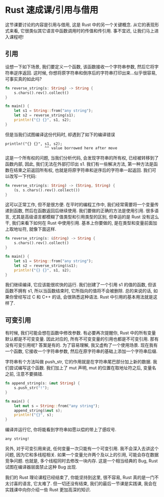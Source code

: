 # Rust 速成课/引用与借用

这节课要讨论的内容是引用与借用, 这是 Rust 中的另一个关键概念. 从它的表现形式来看, 它很类似其它语言中函数调用时的传值和传引用. 事不宜迟, 让我们马上进入课程吧!

## 引用

设想一下如下场景, 我们要定义一个函数, 该函数接收一个字符串参数, 然后它将字符串逆序返回. 这时候, 你想将原字符串和倒序后的字符串打印出来...似乎很容易, 可事实真的如此吗?


```rs
fn reverse_string(s: String) -> String {
    s.chars().rev().collect()
}

fn main() {
    let s1 = String::from("any string");
    let s2 = reverse_string(s1);
    println!("{} {}", s1, s2);
}
```

但是当我们试图编译这份代码时, 却遇到了如下的编译错误

```text
println!("{} {}", s1, s2);
                  ^^ value borrowed here after move
```

这是一个所有权的问题, 当我们分析代码, 会发现字符串的所有权, 已经被转移到了函数内部, 因此, 我们无法在外部打印出 s1. 我们有一些解决方法, 第一种方法是函数在结束之前返回所有权, 也就是将原字符串和逆序后的字符串一起返回. 我们可以改写一下代码:

```rs
fn reverse_string(s: String) -> (String, String) {
    (s, s.chars().rev().collect())
}
```

这可以正常工作, 但不是很方便. 在平时的编程工作中, 我们经常需要将一个变量传递到函数, 然后在函数返回后继续使用. 我们要做的正确的方法是使用引用. 很多语言, 尤其是高级语言都模糊了值类型和引用类型的区别, 但幸运的是 Rust 没有这么干, 我们来看下如何在 Rust 中使用引用. 基本上你要做的, 是在类型和变量前面加上取地址符, 就像下面这样.

```rs
fn reverse_string(s: &String) -> String {
    s.chars().rev().collect()
}

fn main() {
    let s1 = String::from("any string");
    let s2 = reverse_string(&s1);
    println!("{} {}", s1, s2);
}
```

我们继续编译, 它应该能很欢快的运行. 我们创建了一个引用 s1 的值的函数, 但该函数不拥有 s1, 所以当函数结束时, 它所指向的值将不会被删除. 总的来说的话, 如果你曾经写过 C 和 C++ 的话, 会很熟悉这种语法. Rust 中引用的基本用法就是这样了.

## 可变引用

有时候, 我们可能会想在函数中修改参数. 有必要再次提醒你, Rust 中的所有变量默认都是不可变变量. 因此对应的, 所有不可变变量的引用也都是不可变引用. 那有没有可变引用呢? 答案是有的. 为了容易理解, 我又虚构了一个使用场景. 现在我有一个函数, 它接收一个字符串参数, 然后在原字符串的基础上添加一个字符串后缀.

字符串有个方法叫做 push_str, 它的作用就是在字符串尾巴部分加上新的数据. 我们尝试编写这个函数. 我们加上了 mut 声明, mut 的位置在取地址符之后, 变量名之前, 注意不要搞错.

```rs
fn append_string(s: &mut String) {
    s.push_str("!");
}

fn main() {
    let mut s = String::from("any string");
    append_string(&mut s);
    println!("{}", s);
}
```

编译并运行它, 你将能看到字符串如愿以偿的带上了感叹号.

```text
any string!
```

另外, 对于可变引用来说, 任何变量一次只能有一个可变引用. 我不会深入去讲这个问题, 因为它和多线程相关. 如果一个变量允许两个及以上的引用, 可能会存在数据竞争问题. 也就是, 多个线程同时去修改一块内存. 这是一个相当经典的 Bug, Rust 试图在编译器层面禁止这种 Bug 出现.

我们的 Rust 理论课程已经结束了, 你能坚持到这里, 很不容易, Rust 真的是一门不太讨喜的语言, 它太难了. 但一切还没有结束, 我们的最后一节课是实践课, 我会在实践课中向你介绍一些 Rust 更加高深的知识.
